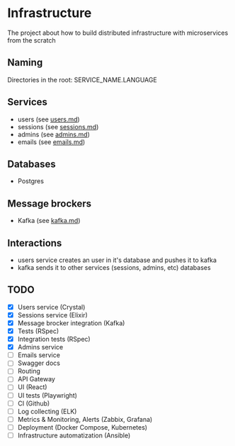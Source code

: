 # Infrastructure

The project about how to build distributed infrastructure with microservices from the scratch

## Naming

Directories in the root: SERVICE_NAME.LANGUAGE

## Services

- users (see [users.md](users.md))
- sessions (see [sessions.md](sessions.md))
- admins (see [admins.md](admins.md))
- emails (see [emails.md](emails.md))

## Databases

- Postgres

## Message brockers

- Kafka (see [kafka.md](kafka.md))

## Interactions

- users service creates an user in it's database and pushes it to kafka
- kafka sends it to other services (sessions, admins, etc) databases

## TODO

- [x] Users service (Crystal)
- [x] Sessions service (Elixir)
- [x] Message brocker integration (Kafka)
- [x] Tests (RSpec)
- [x] Integration tests (RSpec)
- [x] Admins service
- [ ] Emails service
- [ ] Swagger docs
- [ ] Routing
- [ ] API Gateway
- [ ] UI (React)
- [ ] UI tests (Playwright)
- [ ] CI (Github)
- [ ] Log collecting (ELK)
- [ ] Metrics & Monitoring, Alerts (Zabbix, Grafana)
- [ ] Deployment (Docker Compose, Kubernetes)
- [ ] Infrastructure automatization (Ansible)

